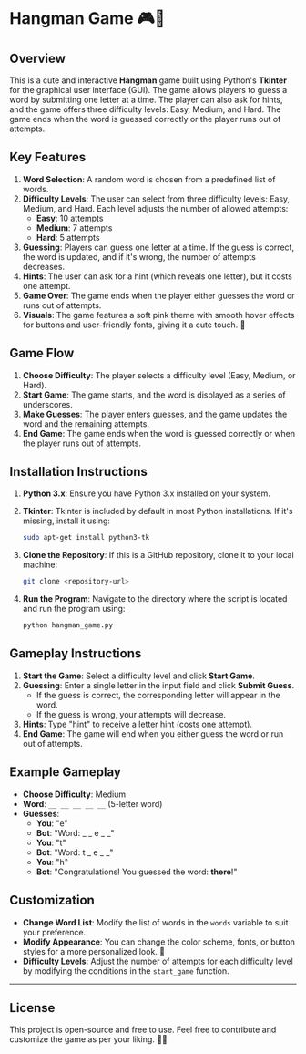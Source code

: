 # **Hangman Game** 🎮🎀

## **Overview**
This is a cute and interactive **Hangman** game built using Python's **Tkinter** for the graphical user interface (GUI). The game allows players to guess a word by submitting one letter at a time. The player can also ask for hints, and the game offers three difficulty levels: Easy, Medium, and Hard. The game ends when the word is guessed correctly or the player runs out of attempts. 

## **Key Features**
1. **Word Selection**: A random word is chosen from a predefined list of words.
2. **Difficulty Levels**: The user can select from three difficulty levels: Easy, Medium, and Hard. Each level adjusts the number of allowed attempts:
   - **Easy**: 10 attempts
   - **Medium**: 7 attempts
   - **Hard**: 5 attempts
3. **Guessing**: Players can guess one letter at a time. If the guess is correct, the word is updated, and if it's wrong, the number of attempts decreases.
4. **Hints**: The user can ask for a hint (which reveals one letter), but it costs one attempt.
5. **Game Over**: The game ends when the player either guesses the word or runs out of attempts. 
6. **Visuals**: The game features a soft pink theme with smooth hover effects for buttons and user-friendly fonts, giving it a cute touch. 💖

## **Game Flow**
1. **Choose Difficulty**: The player selects a difficulty level (Easy, Medium, or Hard).
2. **Start Game**: The game starts, and the word is displayed as a series of underscores.
3. **Make Guesses**: The player enters guesses, and the game updates the word and the remaining attempts.
4. **End Game**: The game ends when the word is guessed correctly or when the player runs out of attempts.

## **Installation Instructions**
1. **Python 3.x**: Ensure you have Python 3.x installed on your system.
2. **Tkinter**: Tkinter is included by default in most Python installations. If it's missing, install it using:
   ```bash
   sudo apt-get install python3-tk
   ```
3. **Clone the Repository**: If this is a GitHub repository, clone it to your local machine:
   ```bash
   git clone <repository-url>
   ```

4. **Run the Program**: Navigate to the directory where the script is located and run the program using:
   ```bash
   python hangman_game.py
   ```

## **Gameplay Instructions**
1. **Start the Game**: Select a difficulty level and click **Start Game**.
2. **Guessing**: Enter a single letter in the input field and click **Submit Guess**.
   - If the guess is correct, the corresponding letter will appear in the word.
   - If the guess is wrong, your attempts will decrease.
3. **Hints**: Type "hint" to receive a letter hint (costs one attempt).
4. **End Game**: The game will end when you either guess the word or run out of attempts. 

## **Example Gameplay**
- **Choose Difficulty**: Medium
- **Word**: `__ __ __ __ __` (5-letter word)
- **Guesses**:
  - **You**: "e"
  - **Bot**: "Word: _ _ e _ _"
  - **You**: "t"
  - **Bot**: "Word: t _ e _ _"
  - **You**: "h"
  - **Bot**: "Congratulations! You guessed the word: **there**!" 

## **Customization**
- **Change Word List**: Modify the list of words in the `words` variable to suit your preference.
- **Modify Appearance**: You can change the color scheme, fonts, or button styles for a more personalized look. 🎀
- **Difficulty Levels**: Adjust the number of attempts for each difficulty level by modifying the conditions in the `start_game` function.
  
----------------------------------------------------------------------------------------------------------------------------------------------------------------

## **License**
This project is open-source and free to use. Feel free to contribute and customize the game as per your liking. 🎀💖

 
